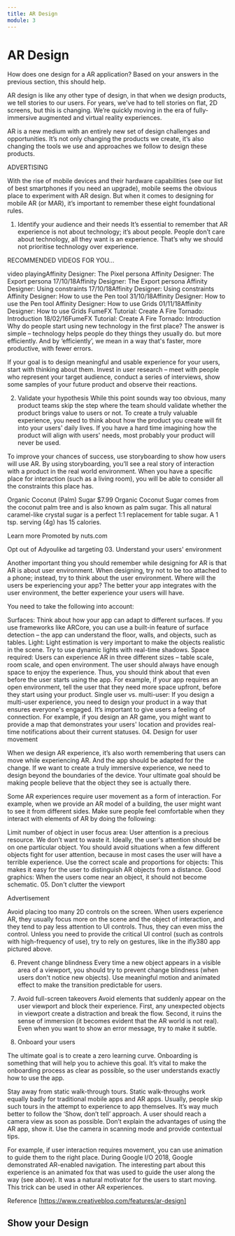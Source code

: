 ```yaml
---
title: AR Design
module: 3
---
```


# AR Design

How does one design for a AR application?  Based on your answers in the previous section, this should help.

AR design is like any other type of design, in that when we design products, we tell stories to our users. For years, we've had to tell stories on flat, 2D screens, but this is changing. We’re quickly moving in the era of fully-immersive augmented and virtual reality experiences. 

AR is a new medium with an entirely new set of design challenges and opportunities. It’s not only changing the products we create, it’s also changing the tools we use and approaches we follow to design these products. 

ADVERTISING

With the rise of mobile devices and their hardware capabilities (see our list of best smartphones if you need an upgrade), mobile seems the obvious place to experiment with AR design. But when it comes to designing for mobile AR (or MAR), it’s important to remember these eight foundational rules.

01. Identify your audience and their needs
It’s essential to remember that AR experience is not about technology; it’s about people. People don’t care about technology, all they want is an experience. That’s why we should not prioritise technology over experience.

RECOMMENDED VIDEOS FOR YOU...

video playingAffinity Designer: The Pixel persona
Affinity Designer: The Export persona
17/10/18Affinity Designer: The Export persona
Affinity Designer: Using constraints
17/10/18Affinity Designer: Using constraints
Affinity Designer: How to use the Pen tool
31/10/18Affinity Designer: How to use the Pen tool
Affinity Designer: How to use Grids
01/11/18Affinity Designer: How to use Grids
FumeFX Tutorial: Create A Fire Tornado: Introduction
18/02/16FumeFX Tutorial: Create A Fire Tornado: Introduction
Why do people start using new technology in the first place? The answer is simple – technology helps people do they things they usually do. but more efficiently. And by ‘efficiently’, we mean in a way that's faster, more productive, with fewer errors.

If your goal is to design meaningful and usable experience for your users, start with thinking about them. Invest in user research – meet with people who represent your target audience, conduct a series of interviews, show some samples of your future product and observe their reactions. 

02. Validate your hypothesis
While this point sounds way too obvious, many product teams skip the step where the team should validate whether the product brings value to users or not. To create a truly valuable experience, you need to think about how the product you create will fit into your users' daily lives. If you have a hard time imagining how the product will align with users' needs, most probably your product will never be used.

To improve your chances of success, use storyboarding to show how users will use AR. By using storyboarding, you’ll see a real story of interaction with a product in the real world environment. When you have a specific place for interaction (such as a living room), you will be able to consider all the constraints this place has. 


Organic Coconut (Palm) Sugar $7.99
Organic Coconut Sugar comes from the coconut palm tree and is also known as palm sugar. This all natural caramel-like crystal sugar is a perfect 1:1 replacement for table sugar. A 1 tsp. serving (4g) has 15 calories.

Learn more
Promoted by nuts.com

Opt out of Adyoulike ad targeting
03. Understand your users' environment

Another important thing you should remember while designing for AR is that AR is about user environment. When designing, try not to be too attached to a phone; instead, try to think about the user environment. Where will the users be experiencing your app? The better your app integrates with the user environment, the better experience your users will have.

You need to take the following into account:

Surfaces: Think about how your app can adapt to different surfaces. If you use frameworks like ARCore, you can use a built-in feature of surface detection – the app can understand the floor, walls, and objects, such as tables.
Light: Light estimation is very important to make the objects realistic in the scene. Try to use dynamic lights with real-time shadows.
Space required: Users can experience AR in three different sizes – table scale, room scale, and open environment. The user should always have enough space to enjoy the experience. Thus, you should think about that even before the user starts using the app. For example, if your app requires an open environment, tell the user that they need more space upfront, before they start using your product.
Single user vs. multi-user: If you design a multi-user experience, you need to design your product in a way that ensures everyone's engaged. It’s important to give users a feeling of connection. For example, if you design an AR game, you might want to provide a map that demonstrates your users' location and provides real-time notifications about their current statuses.
04. Design for user movement

When we design AR experience, it’s also worth remembering that users can move while experiencing AR. And the app should be adapted for the change. If we want to create a truly immersive experience, we need to design beyond the boundaries of the device. Your ultimate goal should be making people believe that the object they see is actually there. 

Some AR experiences require user movement as a form of interaction. For example, when we provide an AR model of a building, the user might want to see it from different sides. Make sure people feel comfortable when they interact with elements of AR by doing the following:

Limit number of object in user focus area: User attention is a precious resource. We don’t want to waste it. Ideally, the user's attention should be on one particular object. You should avoid situations when a few different objects fight for user attention, because in most cases the user will have a terrible experience.
Use the correct scale and proportions for objects: This makes it easy for the user to distinguish AR objects from a distance.
Good graphics: When the users come near an object, it should not become schematic.
05. Don't clutter the viewport

Advertisement

Avoid placing too many 2D controls on the screen. When users experience AR, they usually focus more on the scene and the object of interaction, and they tend to pay less attention to UI controls. Thus, they can even miss the control. Unless you need to provide the critical UI control (such as controls with high-frequency of use), try to rely on gestures, like in the ifly380 app pictured above.

06. Prevent change blindness
Every time a new object appears in a visible area of a viewport, you should try to prevent change blindness (when users don't notice new objects). Use meaningful motion and animated effect to make the transition predictable for users. 

07. Avoid full-screen takeovers
Avoid elements that suddenly appear on the user viewport and block their experience. First, any unexpected objects in viewport create a distraction and break the flow. Second, it ruins the sense of immersion (it becomes evident that the AR world is not real). Even when you want to show an error message, try to make it subtle.

08. Onboard your users

The ultimate goal is to create a zero learning curve. Onboarding is something that will help you to achieve this goal. It’s vital to make the onboarding process as clear as possible, so the user understands exactly how to use the app.

Stay away from static walk-through tours. Static walk-throughs work equally badly for traditional mobile apps and AR apps. Usually, people skip such tours in the attempt to experience to app themselves. It’s way much better to follow the ‘Show, don’t tell’ approach. A user should reach a camera view as soon as possible. Don’t explain the advantages of using the AR app, show it. Use the camera in scanning mode and provide contextual tips.

For example, if user interaction requires movement, you can use animation to guide them to the right place. During Google I/O 2018, Google demonstrated AR-enabled navigation. The interesting part about this experience is an animated fox that was used to guide the user along the way (see above). It was a natural motivator for the users to start moving. This trick can be used in other AR experiences.

Reference [https://www.creativebloq.com/features/ar-design]

## Show your Design